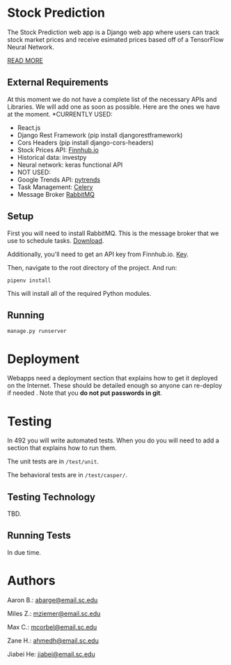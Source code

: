 # Stock Prediction

The Stock Prediction web app is a Django web app where users can track stock market prices and receive esimated prices based off of a TensorFlow Neural Network.

[READ MORE](https://github.com/SCCapstone/StockPrediction/wiki/Project-Description)

## External Requirements

At this moment we do not have a complete list of the necessary APIs and Libraries. We will add one as soon as possible. Here are the ones we have at the moment.
*CURRENTLY USED:
* React.js
* Django Rest Framework (pip install djangorestframework)
* Cors Headers (pip install django-cors-headers)
* Stock Prices API: [Finnhub.io](https://finnhub.io/docs/api)
* Historical data: investpy
* Neural network: keras functional API
* NOT USED:
* Google Trends API: [pytrends](https://pypi.org/project/pytrends/)
* Task Management: [Celery](https://docs.celeryproject.org/en/stable/index.html)
* Message Broker [RabbitMQ](https://www.rabbitmq.com/documentation.html)

## Setup

First you will need to install RabbitMQ. This is the message broker that we use to schedule tasks. [Download](https://www.rabbitmq.com/download.html).

Additionally, you'll need to get an API key from Finnhub.io. [Key](https://finnhub.io/).

Then, navigate to the root directory of the project. And run:

`pipenv install`

This will install all of the required Python modules.

## Running

`manage.py runserver`

# Deployment

Webapps need a deployment section that explains how to get it deployed on the 
Internet. These should be detailed enough so anyone can re-deploy if needed
. Note that you **do not put passwords in git**. 

# Testing

In 492 you will write automated tests. When you do you will need to add a 
section that explains how to run them.

The unit tests are in `/test/unit`.

The behavioral tests are in `/test/casper/`.

## Testing Technology

TBD.

## Running Tests

In due time.

# Authors

Aaron B.: abarge@email.sc.edu

Miles Z.: mziemer@email.sc.edu

Max C.: mcorbel@email.sc.edu

Zane H.: ahmedh@email.sc.edu

Jiabei He: jiabei@email.sc.edu
